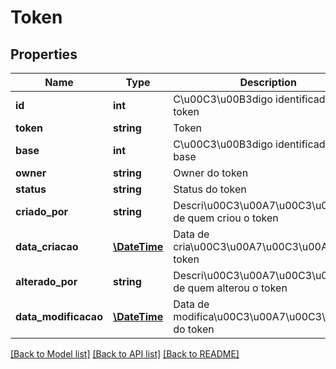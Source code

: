# Token

## Properties
Name | Type | Description | Notes
------------ | ------------- | ------------- | -------------
**id** | **int** | C\u00C3\u00B3digo identificador do token | [optional] 
**token** | **string** | Token | [optional] 
**base** | **int** | C\u00C3\u00B3digo identificador da base | [optional] 
**owner** | **string** | Owner do token | [optional] 
**status** | **string** | Status do token | [optional] 
**criado_por** | **string** | Descri\u00C3\u00A7\u00C3\u00A3o de quem criou o token | [optional] 
**data_criacao** | [**\DateTime**](\DateTime.md) | Data de cria\u00C3\u00A7\u00C3\u00A3o do token | [optional] 
**alterado_por** | **string** | Descri\u00C3\u00A7\u00C3\u00A3o de quem alterou o token | [optional] 
**data_modificacao** | [**\DateTime**](\DateTime.md) | Data de modifica\u00C3\u00A7\u00C3\u00A3o do token | [optional] 

[[Back to Model list]](../README.md#documentation-for-models) [[Back to API list]](../README.md#documentation-for-api-endpoints) [[Back to README]](../README.md)


